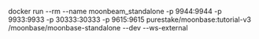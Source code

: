 docker run --rm --name moonbeam_standalone -p 9944:9944 -p 9933:9933 -p 30333:30333 -p 9615:9615 purestake/moonbase:tutorial-v3 /moonbase/moonbase-standalone --dev --ws-external